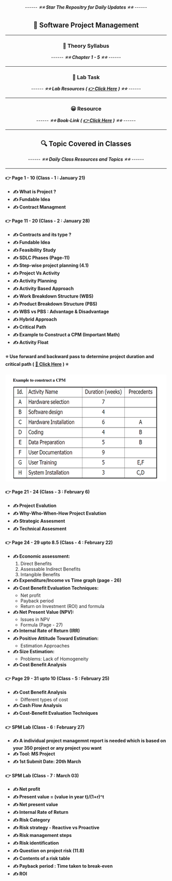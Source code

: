 <div align = "center">

_------ **⭐⭐ Star The Repositry for Daily Updates ⭐⭐** ------_

## 🍂 Software Project Management

</div>

<hr>

<div align = "center">

### 🍂 Theory Syllabus

_------ **⭐⭐ Chapter 1 - 5 ⭐⭐** ------_

<hr>

</div>

<div align = "center">

### 🎅 Lab Task

_------ **⭐⭐ Lab Resources ( [ 👉 Click Here](./Lab%20Resources/) ) ⭐⭐** ------_

<hr>

</div>

<div align = "center">

### 😀 Resource

_------ **⭐⭐ Book-Link ( [ 👉 Click Here](./Book/SPM.pdf) ) ⭐⭐** ------_

<hr>

</div>

<div align = "center">

## 🔍 Topic Covered in Classes

_------ **⭐⭐ Daily Class Resources and Topics ⭐⭐** ------_

<hr>

</div>

#### 👉 Page 1 - 10 (Class - 1 : January 21)

- **✍️ What is Project ?**
- **✍️ Fundable Idea**
- **✍️ Contract Managment**

#### 👉 Page 11 - 20 (Class - 2 : January 28)

- **✍️ Contracts and its type ?**
- **✍️ Fundable Idea**
- **✍️ Feasibility Study**
- **✍️ SDLC Phases (Page-11)**
- **✍️ Step-wise project planning (4.1)**
- **✍️ Project Vs Activity**
- **✍️ Activity Planning**
- **✍️ Activity Based Approach**
- **✍️ Work Breakdown Structure (WBS)**
- **✍️ Product Breakdown Structure (PBS)**
- **✍️ WBS vs PBS : Advantage & Disadvantage**
- **✍️ Hybrid Approach**
- **✍️ Critical Path**
- **✍️ Example to Construct a CPM (Important Math)**
- **✍️ Activity Float**

#### ⭐ Use forward and backward pass to determine project duration and critical path ( [ 🎥 Click Here](https://youtu.be/4oDLMs11Exs?si=DCqmh7Pco68A4Q2R) ) ⭐

![alt text](./Book/image.png)

#### 👉 Page 21 - 24 (Class - 3 : February 6)

- **✍️ Project Evalution**
- **✍️ Why-Who-When-How Project Evalution**
- **✍️ Strategic Assesment**
- **✍️ Technical Assesment**

#### 👉 Page 24 - 29 upto 8.5 (Class - 4 : February 22)

- **✍️ Economic assessment:**
  1.  Direct Benefits
  2.  Assessable Indirect Benefits
  3.  Intangible Benefits
- **✍️ Expenditure/Income vs Time graph (page - 26)**
- **✍️ Cost Benefit Evaluation Techniques:**
  - Net profit
  - Payback period
  - Return on Investment (ROI) and formula
- **✍️ Net Present Value (NPV):**
  - Issues in NPV
  - Formula (Page - 27)
- **✍️ Internal Rate of Return (IRR)**
- **✍️ Positive Attitude Toward Estimation:**
  - Estimation Approaches
- **✍️ Size Estimation:**
  - Problems: Lack of Homogeneity
- **✍️ Cost Benefit Analysis**

#### 👉 Page 29 - 31 upto 10 (Class - 5 : February 25)

- **✍️ Cost Benefit Analysis**
  - Different types of cost
- **✍️ Cash Flow Analysis**
- **✍️ Cost-Benefit Evaluation Techniques**

#### 👉 SPM Lab (Class - 6 : February 27)

- **✍️ A individual project managemnt report is needed which is based on your 350 project or any project you want**
- **✍️ Tool: MS Project**
- **✍️ 1st Submit Date: 20th March**

#### 👉 SPM Lab (Class - 7 : March 03)

- **✍️ Net profit**
- **✍️ Present value = (value in year t)/(1+r)^t**
- **✍️ Net present value**
- **✍️ Internal Rate of Return**
- **✍️ Risk Category**
- **✍️ Risk strategy - Reactive vs Proactive**
- **✍️ Risk management steps**
- **✍️ Risk identification**
- **✍️ Question on project risk (11.8)**
- **✍️ Contents of a risk table**
- **✍️ Payback period : Time taken to break-even**
- **✍️ ROI**
